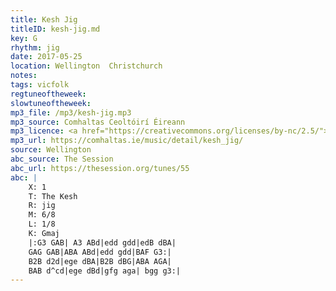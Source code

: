 ```yaml
---
title: Kesh Jig
titleID: kesh-jig.md
key: G
rhythm: jig
date: 2017-05-25
location: Wellington  Christchurch
notes:
tags: vicfolk
regtuneoftheweek:
slowtuneoftheweek:
mp3_file: /mp3/kesh-jig.mp3
mp3_source: Comhaltas Ceoltóirí Éireann
mp3_licence: <a href="https://creativecommons.org/licenses/by-nc/2.5/">CC-BY-NC-2.5</a>
mp3_url: https://comhaltas.ie/music/detail/kesh_jig/
source: Wellington
abc_source: The Session
abc_url: https://thesession.org/tunes/55
abc: |
    X: 1
    T: The Kesh
    R: jig
    M: 6/8
    L: 1/8
    K: Gmaj
    |:G3 GAB| A3 ABd|edd gdd|edB dBA|
    GAG GAB|ABA ABd|edd gdd|BAF G3:|
    B2B d2d|ege dBA|B2B dBG|ABA AGA|
    BAB d^cd|ege dBd|gfg aga| bgg g3:|
---
```

